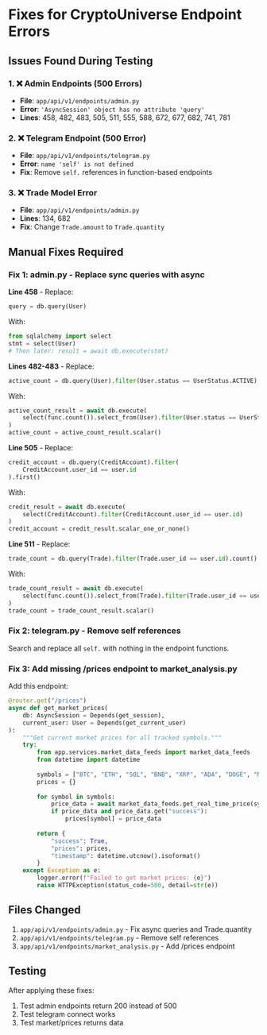 # Fixes for CryptoUniverse Endpoint Errors

## Issues Found During Testing

### 1. ❌ Admin Endpoints (500 Errors)
- **File**: `app/api/v1/endpoints/admin.py`
- **Error**: `'AsyncSession' object has no attribute 'query'`
- **Lines**: 458, 482, 483, 505, 511, 555, 588, 672, 677, 682, 741, 781

### 2. ❌ Telegram Endpoint (500 Error)
- **File**: `app/api/v1/endpoints/telegram.py`
- **Error**: `name 'self' is not defined`
- **Fix**: Remove `self.` references in function-based endpoints

### 3. ❌ Trade Model Error
- **File**: `app/api/v1/endpoints/admin.py`
- **Lines**: 134, 682
- **Fix**: Change `Trade.amount` to `Trade.quantity`

## Manual Fixes Required

### Fix 1: admin.py - Replace sync queries with async

**Line 458** - Replace:
```python
query = db.query(User)
```
With:
```python
from sqlalchemy import select
stmt = select(User)
# Then later: result = await db.execute(stmt)
```

**Lines 482-483** - Replace:
```python
active_count = db.query(User).filter(User.status == UserStatus.ACTIVE).count()
```
With:
```python
active_count_result = await db.execute(
    select(func.count()).select_from(User).filter(User.status == UserStatus.ACTIVE)
)
active_count = active_count_result.scalar()
```

**Line 505** - Replace:
```python
credit_account = db.query(CreditAccount).filter(
    CreditAccount.user_id == user.id
).first()
```
With:
```python
credit_result = await db.execute(
    select(CreditAccount).filter(CreditAccount.user_id == user.id)
)
credit_account = credit_result.scalar_one_or_none()
```

**Line 511** - Replace:
```python
trade_count = db.query(Trade).filter(Trade.user_id == user.id).count()
```
With:
```python
trade_count_result = await db.execute(
    select(func.count()).select_from(Trade).filter(Trade.user_id == user.id)
)
trade_count = trade_count_result.scalar()
```

### Fix 2: telegram.py - Remove self references

Search and replace all `self.` with nothing in the endpoint functions.

### Fix 3: Add missing /prices endpoint to market_analysis.py

Add this endpoint:
```python
@router.get("/prices")
async def get_market_prices(
    db: AsyncSession = Depends(get_session),
    current_user: User = Depends(get_current_user)
):
    """Get current market prices for all tracked symbols."""
    try:
        from app.services.market_data_feeds import market_data_feeds
        from datetime import datetime
        
        symbols = ["BTC", "ETH", "SOL", "BNB", "XRP", "ADA", "DOGE", "MATIC"]
        prices = {}
        
        for symbol in symbols:
            price_data = await market_data_feeds.get_real_time_price(symbol)
            if price_data and price_data.get("success"):
                prices[symbol] = price_data
        
        return {
            "success": True,
            "prices": prices,
            "timestamp": datetime.utcnow().isoformat()
        }
    except Exception as e:
        logger.error(f"Failed to get market prices: {e}")
        raise HTTPException(status_code=500, detail=str(e))
```

## Files Changed
1. `app/api/v1/endpoints/admin.py` - Fix async queries and Trade.quantity
2. `app/api/v1/endpoints/telegram.py` - Remove self references
3. `app/api/v1/endpoints/market_analysis.py` - Add /prices endpoint

## Testing
After applying these fixes:
1. Test admin endpoints return 200 instead of 500
2. Test telegram connect works
3. Test market/prices returns data